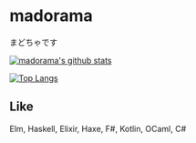 # madorama

まどちゃです

[![madorama's github stats](https://github-readme-stats.vercel.app/api?username=madorama&count_private=true&theme=dark&hide_title=true&show_icons=true&include_all_commits=true)](https://github.com/anuraghazra/github-readme-stats)

[![Top Langs](https://github-readme-stats.vercel.app/api/top-langs/?username=madorama&layout=compact&card_width=445&theme=dark&langs_count=8)](https://github.com/anuraghazra/github-readme-stats)

## Like

Elm, Haskell, Elixir, Haxe, F#, Kotlin, OCaml, C#
